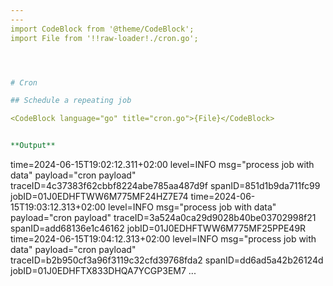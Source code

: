 ```yaml
---
---
import CodeBlock from '@theme/CodeBlock';
import File from '!!raw-loader!./cron.go';




# Cron

## Schedule a repeating job

<CodeBlock language="go" title="cron.go">{File}</CodeBlock>


**Output**
```
time=2024-06-15T19:02:12.311+02:00 level=INFO msg="process job with data" payload="cron payload" traceID=4c37383f62cbbf8224abe785aa487d9f spanID=851d1b9da711fc99 jobID=01J0EDHFTWW6M775MF24HZ7E74
time=2024-06-15T19:03:12.313+02:00 level=INFO msg="process job with data" payload="cron payload" traceID=3a524a0ca29d9028b40be03702998f21 spanID=add68136e1c46162 jobID=01J0EDHFTWW6M775MF25PPE49R
time=2024-06-15T19:04:12.313+02:00 level=INFO msg="process job with data" payload="cron payload" traceID=b2b950cf3a96f3119c32cfd39768fda2 spanID=dd6ad5a42b26124d jobID=01J0EDHFTX833DHQA7YCGP3EM7
...
```

```